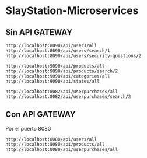 # SlayStation-Microservices

## Sin API GATEWAY
```
http://localhost:8090/api/users/all
http://localhost:8090/api/users/search/1
http://localhost:8090/api/users/security-questions/2

http://localhost:9090/api/products/all
http://localhost:9090/api/products/search/2
http://localhost:9090/api/categories/all
http://localhost:9090/api/states/all

http://localhost:8082/api/userpurchases/all
http://localhost:8082/api/userpurchases/search/2
```

## Con API GATEWAY

Por el puerto 8080
```
http://localhost:8080/api/users/all
http://localhost:8080/api/products/all
http://localhost:8080/api/userpurchases/all
```
